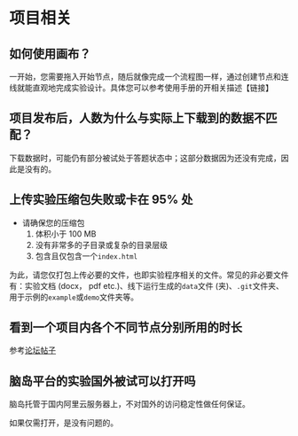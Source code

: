 # 项目相关 <!-- {docsify-ignore-all} -->

## 如何使用画布？
一开始，您需要拖入开始节点，随后就像完成一个流程图一样，通过创建节点和连线就能直观地完成实验设计。具体您可以参考使用手册的开相关描述【链接】

## 项目发布后，人数为什么与实际上下载到的数据不匹配？
下载数据时，可能仍有部分被试处于答题状态中；这部分数据因为还没有完成，因此是没有的。

## 上传实验压缩包失败或卡在 95% 处

* 请确保您的压缩包
    1. 体积小于 100 MB
    2. 没有非常多的子目录或复杂的目录层级
    3. 包含且仅包含一个`index.html`

为此，请您仅打包上传必要的文件，也即实验程序相关的文件。常见的非必要文件有：实验文档 (docx， pdf etc.)、线下运行生成的`data`文件 (夹)、`.git`文件夹、用于示例的`example`或`demo`文件夹等。

## 看到一个项目内各个不同节点分别所用的时长

参考[论坛帖子](https://forum.naodao.com/postingInfo?id=1545671083297083394)

## 脑岛平台的实验国外被试可以打开吗

脑岛托管于国内阿里云服务器上，不对国外的访问稳定性做任何保证。

如果仅需打开，是没有问题的。